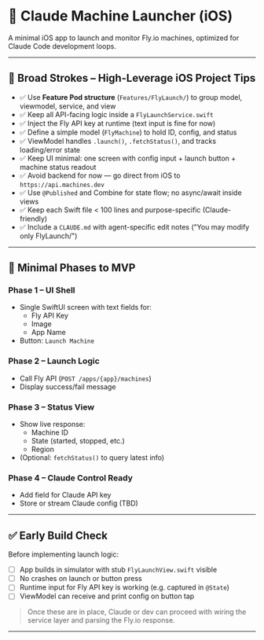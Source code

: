 # 🚀 Claude Machine Launcher (iOS)

A minimal iOS app to launch and monitor Fly.io machines, optimized for Claude Code development loops.

---

## 📌 Broad Strokes – High-Leverage iOS Project Tips

- ✅ Use **Feature Pod structure** (`Features/FlyLaunch/`) to group model, viewmodel, service, and view
- ✅ Keep all API-facing logic inside a `FlyLaunchService.swift`
- ✅ Inject the Fly API key at runtime (text input is fine for now)
- ✅ Define a simple model (`FlyMachine`) to hold ID, config, and status
- ✅ ViewModel handles `.launch()`, `.fetchStatus()`, and tracks loading/error state
- ✅ Keep UI minimal: one screen with config input + launch button + machine status readout
- ✅ Avoid backend for now — go direct from iOS to `https://api.machines.dev`
- ✅ Use `@Published` and Combine for state flow; no async/await inside views
- ✅ Keep each Swift file < 100 lines and purpose-specific (Claude-friendly)
- ✅ Include a `CLAUDE.md` with agent-specific edit notes ("You may modify only FlyLaunch/")

---

## 🧭 Minimal Phases to MVP

### Phase 1 – UI Shell
- Single SwiftUI screen with text fields for:
  - Fly API Key
  - Image
  - App Name
- Button: `Launch Machine`

### Phase 2 – Launch Logic
- Call Fly API (`POST /apps/{app}/machines`)
- Display success/fail message

### Phase 3 – Status View
- Show live response:
  - Machine ID
  - State (started, stopped, etc.)
  - Region
- (Optional: `fetchStatus()` to query latest info)

### Phase 4 – Claude Control Ready
- Add field for Claude API key
- Store or stream Claude config (TBD)

---

## ✅ Early Build Check

Before implementing launch logic:

- [ ] App builds in simulator with stub `FlyLaunchView.swift` visible
- [ ] No crashes on launch or button press
- [ ] Runtime input for Fly API key is working (e.g. captured in `@State`)
- [ ] ViewModel can receive and print config on button tap

> Once these are in place, Claude or dev can proceed with wiring the service layer and parsing the Fly.io response.

---